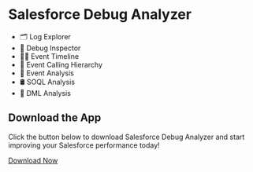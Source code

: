 # Salesforce Debug Analyzer

- 🗂️ Log Explorer
- 🐞 Debug Inspector
- 🏳️‍🌈 Event Timeline
- 🔗 Event Calling Hierarchy  
- 🔎 Event Analysis  
- 🛢️ SOQL Analysis
- 🧮 DML Analysis  


## Download the App

Click the button below to download Salesforce Debug Analyzer and start improving your Salesforce performance today!

[Download Now](https://chromewebstore.google.com/detail/salesforce-debug-analyzer/jebmhhcaiafpcjneboknfkmijegiihoe) 

 
